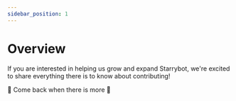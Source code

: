 ```yaml
---
sidebar_position: 1
---
```


# Overview

If you are interested in helping us grow and expand Starrybot, we're excited to share everything there is to know about contributing!

🚧 Come back when there is more 🚧

